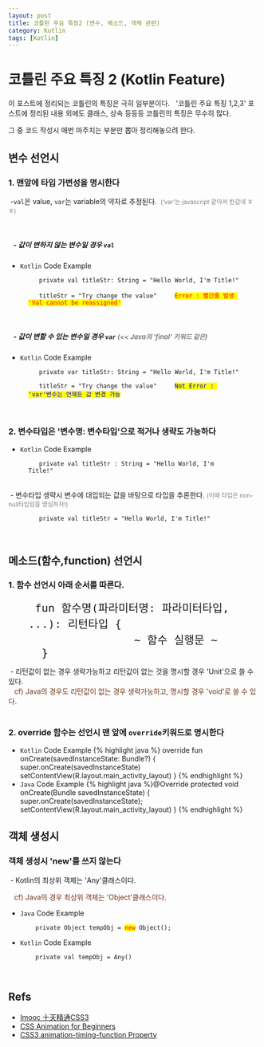 ```yaml
---
layout: post
title: 코틀린 주요 특징2 (변수, 메소드, 객체 관련)
category: Kotlin
tags: [Kotlin]
---
```


# 코틀린 주요 특징 2 (Kotlin Feature)

이 포스트에 정리되는 코틀린의 특징은 극히 일부분이다. &nbsp;
'코틀린 주요 특징 1,2,3' 포스트에 정리된 내용 외에도 클래스, 상속 등등등 코틀린의 특징은 무수히 많다. &nbsp;

그 중 코드 작성시 매번 마주치는 부분만 뽑아 정리해놓으려 한다. &nbsp;
 &nbsp;

## 변수 선언시 
### 1. 맨앞에 타입 가변성을 명시한다
<p>&nbsp;-<code class="highlighter-rouge">val</code>은 value, <code class="highlighter-rouge">var</code>는 variable의 약자로 추정된다.&nbsp;<span style="font-size: 12px;color: gray;"> (‘var’는 javascript 같아서 반갑네 ㅎㅎ)</span></p>
<br/>  

##### &nbsp;&nbsp;&nbsp;-  값이 변하지 않는 변수일 경우 <strong>`val`</strong>  
* `Kotlin` Code Example
<!--val 예시-->
<figure class="highlight"><pre><code class="language-tex" data-lang="tex"><span class="">   private</span> <span class="s">val</span> <span class="">titleStr:</span> <span class="n">String</span> <span class="o">=</span> <span class="">"Hello World, I'm Title!"
<br/>   titleStr = "Try change the value"</span>     <span style="color:red;background-color: yellow;">Error : 빨간줄 발생 'Val cannot be reassigned'</span>
</code></pre></figure>  

<br/>  

##### &nbsp;&nbsp;&nbsp;-  값이 변할 수 있는 변수일 경우 <strong>`var`</strong><span style="font-size: 13px;color: gray;">  (<< Java의 'final' 키워드 같은)</span>
* `Kotlin` Code Example
<!--var 예시-->
<figure class="highlight"><pre><code class="language-tex" data-lang="tex"><span class="">   private</span> <span class="s">var</span> <span class="">titleStr:</span> <span class="n">String</span> <span class="o">=</span> <span class="">"Hello World, I'm Title!"
<br/>   titleStr = "Try change the value"</span>     <span style="color:blue;background-color: yellow;">Not Error : 'var'변수는 언제든 값 변경 가능</span>
</code></pre></figure>  
 &nbsp;
 &nbsp;

### 2. 변수타입은 '변수명: 변수타입'으로 적거나 생략도 가능하다
* `Kotlin` Code Example
<figure class="highlight"><pre><code class="language-tex" data-lang="tex"><span class="">   private</span> <span class="">val</span> <span class="">titleStr</span> <span class="s">: String</span> <span class="o">=</span> <span class="">"Hello World, I'm Title!"</span></code></pre></figure>
<br/>  
&nbsp;- 변수타입 생략시 변수에 대입되는 값을 바탕으로 타입을 추론한다. <span style="font-size: 12px;color: gray;">(이때 타입은 non-null타입임을 명심하자!)</span>
<figure class="highlight"><pre><code class="language-tex" data-lang="tex"><span class="">   private</span> <span class="">val</span> <span class="">titleStr</span> <span class="o">=</span> <span class="">"Hello World, I'm Title!"</span></code></pre></figure>  
&nbsp; 
&nbsp; 
&nbsp; 
&nbsp; 

## 메소드(함수,function) 선언시 
### 1. 함수 선언시 아래 순서를 따른다.

<figure class="highlight"><pre><code class="language-java" data-lang="java" style="
    font-size: 22px;
"> <span class="nd">fun</span> <span class="nf">함수명</span><span class="o">(</span><span class="s">파라미터명</span><span class="o">:</span> <span class="s">파라미터타입</span><span class="o">,</span> <span class="o">...):</span> <span class="kt">리턴타입</span> <span class="o">{</span> 
                <span class="">~</span> <span class="">함수</span> <span class="">실행문</span> <span class="">~</span> 
  <span class="o">}</span></code></pre></figure>

&nbsp;- 리턴값이 없는 경우 생략가능하고 리턴값이 없는 것을 명시할 경우 'Unit'으로 쓸 수 있다.
<br/>
&nbsp;&nbsp;&nbsp;<span style="font-size: 14px;color: #6f3016;">cf) Java의 경우도 리턴값이 없는 경우 생략가능하고, 명시할 경우 'void'로 쓸 수 있다.</span>
<br/><br/>
### 2. override 함수는 선언시 맨 앞에 `override`키워드로 명시한다
* `Kotlin` Code Example
{% highlight java %}
    override fun onCreate(savedInstanceState: Bundle?) {
        super.onCreate(savedInstanceState)
        setContentView(R.layout.main_activity_layout)
    }
{% endhighlight %}
* `Java` Code Example
{% highlight java %}@Override
    protected void onCreate(Bundle savedInstanceState) {
        super.onCreate(savedInstanceState);
        setContentView(R.layout.main_activity_layout)
    }
{% endhighlight %}
&nbsp; 
&nbsp; 
&nbsp; 
&nbsp; 

## 객체 생성시 
### 객체 생성시 'new'를 쓰지 않는다
&nbsp;- Kotlin의 최상위 객체는 'Any'클래스이다.

&nbsp;&nbsp;&nbsp;<span style="font-size: 14px;color: #6f3016;">cf) Java의 경우 최상위 객체는 'Object'클래스이다.</span>
* `Java` Code Example
<figure class="highlight"><pre>
<code class="language-tex" data-lang="tex">  private Object tempObj = <span style="color:red;background-color: yellow;">new</span> Object();</code>
</pre></figure>
  
* `Kotlin` Code Example
<figure class="highlight"><pre>
<code class="language-tex" data-lang="tex">  private val tempObj = Any()</code>
</pre></figure>
   

&nbsp; 
&nbsp; 
&nbsp; 
&nbsp; 

## Refs

* [Imooc 十天精通CSS3](http://www.imooc.com/learn/33)
* [CSS Animation for Beginners](https://robots.thoughtbot.com/css-animation-for-beginners#animation-iteration-count)
* [CSS3 animation-timing-function Property](http://www.w3schools.com/cssref/css3_pr_animation-timing-function.asp)

